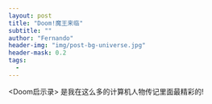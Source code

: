```yaml
---
layout: post
title: "Doom!魔王来临"
subtitle: ""
author: "Fernando"
header-img: "img/post-bg-universe.jpg"
header-mask: 0.2
tags:
  - 
---
```


<Doom启示录> 是我在这么多的计算机人物传记里面最精彩的!

